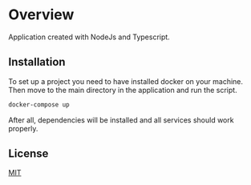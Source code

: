 # Overview

Application created with NodeJs and Typescript.

## Installation

To set up a project you need to have installed docker on your machine. Then move to the main directory in the application and run the script.

```bash
docker-compose up
```
After all, dependencies will be installed and all services should work properly.
    
## License
[MIT](https://choosealicense.com/licenses/mit/)